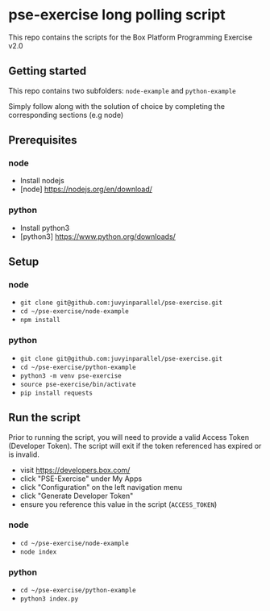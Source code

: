 # pse-exercise long polling script
This repo contains the scripts for the Box Platform Programming Exercise v2.0

## Getting started
This repo contains two subfolders:
`node-example` and `python-example`

Simply follow along with the solution of choice by completing the corresponding sections (e.g node)

## Prerequisites

### node
- Install nodejs
- [node] https://nodejs.org/en/download/

### python
- Install python3
- [python3] https://www.python.org/downloads/

## Setup

### node
- `git clone git@github.com:juvyinparallel/pse-exercise.git`
- `cd ~/pse-exercise/node-example`
- `npm install`

### python
- `git clone git@github.com:juvyinparallel/pse-exercise.git`
- `cd ~/pse-exercise/python-example`
- `python3 -m venv pse-exercise`
- `source pse-exercise/bin/activate`
- `pip install requests`

## Run the script
Prior to running the script, you will need to provide a valid Access Token (Developer Token). The script will exit if the token referenced has expired or is invalid.

- visit https://developers.box.com/
- click "PSE-Exercise" under My Apps
- click "Configuration" on the left navigation menu
- click "Generate Developer Token"
- ensure you reference this value in the script (`ACCESS_TOKEN`)

### node
- `cd ~/pse-exercise/node-example`
- `node index`

### python
- `cd ~/pse-exercise/python-example`
- `python3 index.py`
